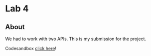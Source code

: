 # Lab 4
## About
We had to work with two APIs.
This is my submission for the project.

Codesandbox [click here](https://codesandbox.io/s/lab-4-api-itydc)!

